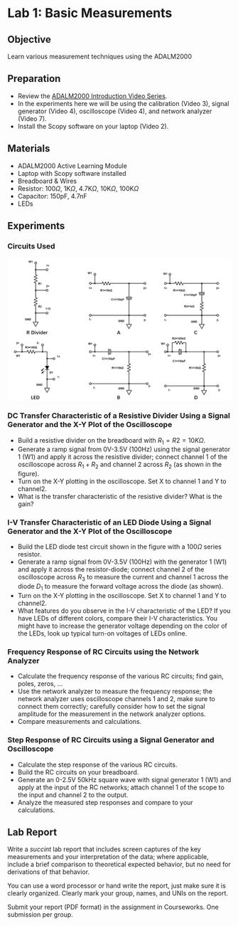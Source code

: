 # Lab 1: Basic Measurements
## Objective
Learn various measurement techniques using the ADALM2000

## Preparation
* Review the [ADALM2000 Introduction Video Series](https://www.youtube.com/watch?v=LCf-_iREESQ&list=PLE6soOeVPOJ0Pj5sMui4KPDiTa7HY50y3&pp=iAQB). 
* In the experiments here we will be using the calibration (Video 3), signal generator (Video 4), oscilloscope (Video 4), and network analyzer (Video 7). 
* Install the Scopy software on your laptop (Video 2). 

## Materials
* ADALM2000 Active Learning Module
* Laptop with Scopy software installed
* Breadboard & Wires
* Resistor: 100$\Omega$, 1K$\Omega$, 4.7K$\Omega$, 10K$\Omega$, 100K$\Omega$
* Capacitor: 150pF, 4.7nF
* LEDs

## Experiments

### Circuits Used
![Fig. Schematics of RC networks.](<img/Diode_RC_networks.png>)

### DC Transfer Characteristic of a Resistive Divider Using a Signal Generator and the X-Y Plot of the Oscilloscope
   * Build a resistive divider on the breadboard with $R_1=R2=10K \Omega$. 
   * Generate a ramp signal from 0V-3.5V (100Hz) using the signal generator 1 (W1) and apply it across the resistive divider; connect channel 1 of the oscilloscope across $R_1 + R_2$ and channel 2 across $R_2$ (as shown in the figure). 
   * Turn on the X-Y plotting in the oscilloscope. Set X to channel 1 and Y to channel2.  
   * What is the transfer characteristic of the resistive divider? What is the gain?

### I-V Transfer Characteristic of an LED Diode Using a Signal Generator and the X-Y Plot of the Oscilloscope
   * Build the LED diode test circuit shown in the figure with a 100$\Omega$ series resistor.  
   * Generate a ramp signal from 0V-3.5V (100Hz) with the generator 1 (W1) and apply it across the resistor-diode; connect channel 2 of the oscilloscope across $R_3$ to measure the current and channel 1 across the diode $D_1$ to measure the forward voltage across the diode (as shown). 
   * Turn on the X-Y plotting in the oscilloscope. Set X to channel 1 and Y to channel2.  
   * What features do you observe in the I-V characteristic of the LED? If you have LEDs of different colors, compare their I-V characteristics. You might have to increase the generator voltage depending on the color of the LEDs, look up typical turn-on voltages of LEDs online. 

### Frequency Response of RC Circuits using the Network Analyzer
   * Calculate the frequency response of the various RC circuits; find gain, poles, zeros, ...
   * Use the network analyzer to measure the frequency response; the network analyzer uses oscilloscope channels 1 and 2, make sure to connect them correctly; carefully consider how to set the signal amplitude for the measurement in the network analyzer options.
   * Compare measurements and calculations.

### Step Response of RC Circuits using a Signal Generator and Oscilloscope
   * Calculate the step response of the various RC circuits. 
   * Build the RC circuits on your breadboard. 
   * Generate an 0-2.5V 50kHz square wave with signal generator 1 (W1) and apply at the input of the RC networks; attach channel 1 of the scope to the input and channel 2 to the output.  
   * Analyze the measured step responses and compare to your calculations.

## Lab Report

Write a *succint* lab report that includes screen captures of the key measurements and your interpretation of the data; where applicable, include a brief comparison to theoretical expected behavior, but no need for  derivations of that behavior. 

You can use a word processor or hand write the report, just make sure it is clearly organized. Clearly mark your group, names, and UNIs on the report.

Submit your report (PDF format) in the assignment in Courseworks. One submission per group. 

